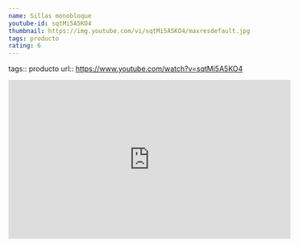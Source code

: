 ```yaml
---
name: Sillas monobloque
youtube-id: sqtMi5A5KO4
thumbnail: https://img.youtube.com/vi/sqtMi5A5KO4/maxresdefault.jpg
tags: producto
rating: 6
---
```

tags:: producto
url:: https://www.youtube.com/watch?v=sqtMi5A5KO4

<iframe width='560' height='315' src='https://www.youtube.com/embed/sqtMi5A5KO4' title='YouTube video player' frameborder='0' allow='accelerometer; autoplay; clipboard-write; encrypted-media; gyroscope; picture-in-picture; web-share' allowfullscreen></iframe>


